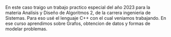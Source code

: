En este caso traigo un trabajo practico especial del año 2023 para la materia Analisis y Diseño de Algoritmos 2, de la carrera ingenieria de Sistemas.
Para eso usé el lenguaje C++ con el cual veniamos trabajando. En ese curso aprendimos sobre Grafos, obtencion de datos y formas de modelar problemas. 
